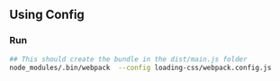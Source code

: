 ## Using Config

### Run
```bash
## This should create the bundle in the dist/main.js folder
node_modules/.bin/webpack  --config loading-css/webpack.config.js
```
